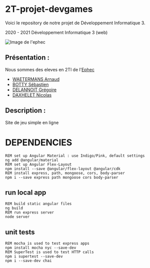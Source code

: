 # 2T-projet-devgames
Voici le repository de notre projet de Développement Informatique 3.

2020 - 2021 Développement Informatique 3 (web)

 ![Image de l'ephec](https://i.imgur.com/k1pB47i.png?1)
## Présentation :  
Nous sommes des eleves en 2TI de l'[Ephec](https://www.ephec.be/)
* [WAETERMANS Arnaud](https://github.com/ArnaudW29)
* [BOTTY Sébastien](https://github.com/sebastienbotty)
* [DELANNOIT Grégoire](https://github.com/thegregouze)
* [DAXHELET Nicolas](https://github.com/nicodax)
## Description :
Site de jeu simple en ligne


# DEPENDENCIES

```
REM set up Angular Material : use Indigo/Pink, default settings
ng add @angular/material 
REM set up Angular Flex-Layout
npm install --save @angular/flex-layout @angular/cdk
REM install express, path, mongoose, cors, body-parser
npm i --save express path mongoose cors body-parser
```

## run local app

```
REM build static angular files
ng build
REM run express server  
node server
```

## unit tests

```
REM mocha is used to test express apps
npm install mocha nyc --save-dev
REM SuperTest is used to test HTTP calls
npm i supertest --save-dev
npm i --save-dev chai
```